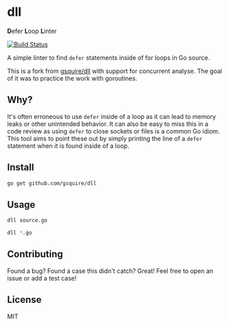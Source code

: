 # dll

**D**efer **L**oop **L**inter

[![Build Status](https://cloud.drone.io/api/badges/hamburghammer/dll/status.svg)](https://cloud.drone.io/hamburghammer/dll)

A simple linter to find `defer` statements inside of for loops in Go source.

This is a fork from [gsquire/dll](https://github.com/gsquire/dll) with support for concurrent analyse. The goal of it was to practice the work with goroutines.


## Why?
It's often erroneous to use `defer` inside of a loop as it can lead to memory leaks or other
unintended behavior. It can also be easy to miss this in a code review as using `defer` to
close sockets or files is a common Go idiom. This tool aims to point these out by simply printing
the line of a `defer` statement when it is found inside of a loop.

## Install

```sh
go get github.com/gsquire/dll
```

## Usage

```sh
dll source.go

dll *.go
```

## Contributing
Found a bug? Found a case this didn't catch? Great! Feel free to open an issue or add a test case!

## License
MIT
